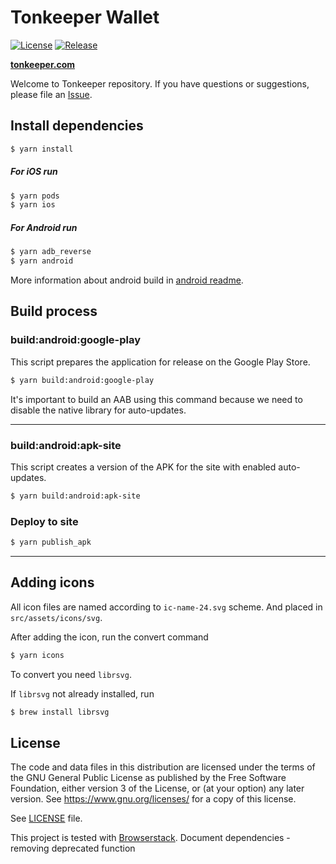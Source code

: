# Tonkeeper Wallet

[![License](https://img.shields.io/github/license/tonkeeper/wallet)](LICENSE)
[![Release](https://img.shields.io/github/v/release/tonkeeper/wallet)](https://github.com/tonkeeper/wallet/releases)

**[tonkeeper.com](https://tonkeeper.com)**


Welcome to Tonkeeper repository.
If you have questions or suggestions, please file an [Issue](https://github.com/tonkeeper/wallet/issues/new/choose).

## Install dependencies

```bash
$ yarn install
```

##### For iOS run
```bash
$ yarn pods
$ yarn ios
```

##### For Android run
```bash
$ yarn adb_reverse
$ yarn android
```

More information about android build in [android readme](android/README.md).

## Build process

### build:android:google-play

This script prepares the application for release on the Google Play Store.

```bash
$ yarn build:android:google-play
```

It's important to build an AAB using this command because we need to disable the native library for auto-updates.

---

### build:android:apk-site

This script creates a version of the APK for the site with enabled auto-updates.

```bash
$ yarn build:android:apk-site
```

### Deploy to site

```bash
$ yarn publish_apk
```

---

## Adding icons

All icon files are named according to `ic-name-24.svg` scheme. And placed in `src/assets/icons/svg`.

After adding the icon, run the convert command

```bash
$ yarn icons
```

To convert you need `librsvg`.

If `librsvg` not already installed, run

```bash
$ brew install librsvg
```

## License

The code and data files in this distribution are licensed under the terms of the GNU General Public License as published by the Free Software Foundation, either version 3 of the License, or (at your option) any later version.
See https://www.gnu.org/licenses/ for a copy of this license.

See [LICENSE](LICENSE) file.


This project is tested with [Browserstack](https://browserstack.com).
Document dependencies - removing deprecated function